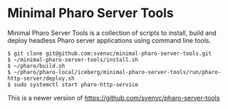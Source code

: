 # Minimal Pharo Server Tools

Minimal Pharo Server Tools is a collection of scripts to install, build and deploy 
headless Pharo server applications using command line tools.

````
$ git clone git@github.com:svenvc/minimal-pharo-server-tools.git
$ ~/minimal-pharo-server-tools/install.sh
$ ~/pharo/build.sh
$ ~/pharo/pharo-local/iceberg/minimal-pharo-server-tools/run/pharo-http-server/deploy.sh
$ sudo systemctl start pharo-http-service
````

This is a newer version of https://github.com/svenvc/pharo-server-tools
